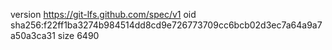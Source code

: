 version https://git-lfs.github.com/spec/v1
oid sha256:f22ff1ba3274b984514dd8cd9e726773709cc6bcb02d3ec7a64a9a7a50a3ca31
size 6490
